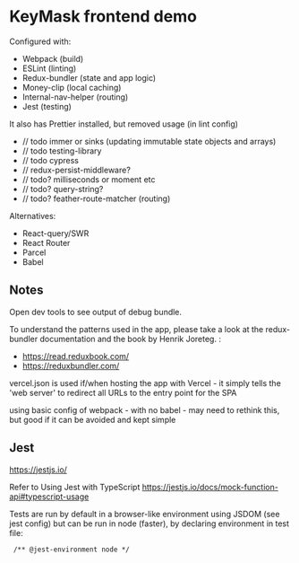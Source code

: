 #  KeyMask frontend demo

Configured with:
- Webpack (build)
- ESLint (linting)
- Redux-bundler (state and app logic)
- Money-clip (local caching)
- Internal-nav-helper (routing)
- Jest (testing)

It also has Prettier installed, but removed usage (in lint config)

- // todo immer or sinks (updating immutable state objects and arrays) 
- // todo testing-library
- // todo cypress
- // redux-persist-middleware?
- // todo? milliseconds or moment etc
- // todo? query-string?
- // todo? feather-route-matcher (routing)


Alternatives:

- React-query/SWR
- React Router
- Parcel
- Babel


## Notes

Open dev tools to see output of debug bundle.

To understand the patterns used in the app, please take a look at the redux-bundler documentation and the book by Henrik Joreteg. :
 - https://read.reduxbook.com/
 - https://reduxbundler.com/

vercel.json is used if/when hosting the app with Vercel - it simply tells the 'web server' to redirect all URLs to the entry point for the SPA

using basic config of webpack - with no babel - may need to rethink this, but good if it can be avoided and kept simple


## Jest

https://jestjs.io/

Refer to Using Jest with TypeScript https://jestjs.io/docs/mock-function-api#typescript-usage

Tests are run by default in a browser-like environment using JSDOM (see jest config) but can be run in node (faster), by declaring environment in test file:

```
 /** @jest-environment node */
```